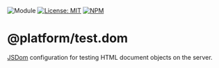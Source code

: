 ![Module](https://img.shields.io/badge/%40platform-test.dom-%23EA4E7E.svg)
[![License: MIT](https://img.shields.io/badge/License-MIT-blue.svg)](https://opensource.org/licenses/MIT)
[![NPM](https://img.shields.io/npm/v/@platform/test.dom.svg?colorB=blue&style=flat)](https://www.npmjs.com/package/@platform/test.dom)

# @platform/test.dom
[JSDom](https://github.com/jsdom/jsdom) configuration for testing HTML document objects on the server.

